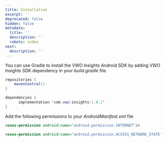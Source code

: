 ```yaml
---
title: Installation
excerpt: ''
deprecated: false
hidden: false
metadata:
  title: ''
  description: ''
  robots: index
next:
  description: ''
---
```

You can use Gradle to install the VWO Insights Android SDK by adding VWO Insights SDK dependency in your _build.gradle_ file. 

```java
repositories {
    mavenCentral()
}

dependencies {
      implementation 'com.vwo:insights:1.0.1'
}
```

Add the following permissions to your _AndroidManifest.xml_ file

```xml
<uses-permission android:name="android.permission.INTERNET"/>

<uses-permission android:name="android.permission.ACCESS_NETWORK_STATE"/>
```